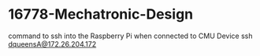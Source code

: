 # 16778-Mechatronic-Design

command to ssh into the Raspberry Pi when connected to CMU Device
ssh dqueensA@172.26.204.172
